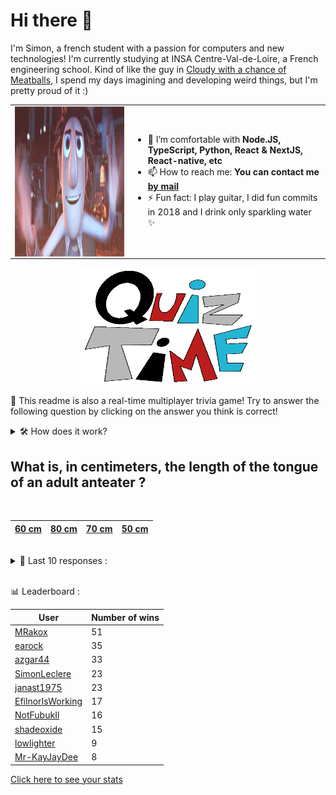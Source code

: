 # Hi there 👋

I'm Simon, a french student with a passion for computers and new technologies! I'm currently studying at INSA Centre-Val-de-Loire, a French engineering school.
Kind of like the guy in [Cloudy with a chance of Meatballs](https://www.youtube.com/watch?v=dQw4w9WgXcQ), I spend my days imagining and developing weird things, but I'm pretty proud of it :)

<table>
  <tr>
    <td><img width="450" height="240" src="./assets/cloudyWithAChanceOfMeatBalls.gif" align="left"></td>
    <td>
      <ul>
        <li>🌱 I’m comfortable with <strong>Node.JS, TypeScript, Python, React & NextJS, React-native, etc</strong></li>
        <li>📫 How to reach me: <strong>You can contact me <a href="mailto:simon-leclere@orange.fr">by mail</a></strong></li>
        <li>⚡ Fun fact: I play guitar, I did fun commits in 2018 and I drink only sparkling water ✨</li>
      </ul>
    </td>
  </tr>
</table>


<center><img width="280" height="187" src="./assets/quizTime.gif"></center>

🎲 This readme is also a real-time multiplayer trivia game! Try to answer the following question by clicking on the answer you think is correct!
<details>
  <summary>🛠️ How does it work?</summary>
  Each answer is a link to a pre-filled issue. When you press "Submit new issue", it triggers a Github action workflow that compares your answer with the correct answer, finds a new question and updates the readme.md file. Not bad huh?! This whole process only takes about 20 seconds!
</details>

## What is, in centimeters, the length of the tongue of an adult anteater ?

<br>

| [60 cm](https://github.com/SimonLeclere/SimonLeclere/issues/new?title=quiz%7C67%7C60%20cm&body=Just%20click%20'Submit%20new%20issue'.) | [80 cm](https://github.com/SimonLeclere/SimonLeclere/issues/new?title=quiz%7C67%7C80%20cm&body=Just%20click%20'Submit%20new%20issue'.) | [70 cm](https://github.com/SimonLeclere/SimonLeclere/issues/new?title=quiz%7C67%7C70%20cm&body=Just%20click%20'Submit%20new%20issue'.) | [50 cm](https://github.com/SimonLeclere/SimonLeclere/issues/new?title=quiz%7C67%7C50%20cm&body=Just%20click%20'Submit%20new%20issue'.) |
| - | - | - | - | 

<br>

<details>
  <summary>📒 Last 10 responses :</summary>

- **Apo2203** answered **Brazzaville** to `In which city of Africa did the explorer Savorgnan de Brazza give his name ?` (Good answer)
- **SimonLeclere** answered **Melanie** to `What is the name of Bill Gates' wife, born in Dallas in 1964 ?` (Wrong answer)
- **EfilnorIsWorking** answered **Paul Allen** to `Who, with Bill Gates, is the co-founder of Microsoft ?` (Good answer)
- **EfilnorIsWorking** answered **25 to 35 h** to `How long does digestion last for a horse ?` (Wrong answer)
- **EfilnorIsWorking** answered **Mexican Coke** to `What formula does Coca-Cola use cane sugar rather than standard sugar ?` (Good answer)
- **EfilnorIsWorking** answered **Rossignol** to `What species of birds still present in Europe gringotte, quiritte or trille ?` (Good answer)
- **EfilnorIsWorking** answered **Vincent Cassel** to `From which outsider Claude Chabrol says he is the French Al Pacino ?` (Wrong answer)
- **EfilnorIsWorking** answered **Paul Allen** to `Who, with Bill Gates, is the co-founder of Microsoft ?` (Good answer)
- **EfilnorIsWorking** answered **French** to `What kind of breakfast was voted best breakfast by 36 countries in 2010 ?` (Wrong answer)
- **EfilnorIsWorking** answered **15** to `Out of a thousand marine turtles, how many only reach the age to reproduce ?` (Good answer)

</details>

<br>

📊 Leaderboard :

| User | Number of wins |
|-|-|
| [MRakox](https://github.com/MRakox) | 51 |
| [earock](https://github.com/earock) | 35 |
| [azgar44](https://github.com/azgar44) | 33 |
| [SimonLeclere](https://github.com/SimonLeclere) | 23 |
| [janast1975](https://github.com/janast1975) | 23 |
| [EfilnorIsWorking](https://github.com/EfilnorIsWorking) | 17 |
| [NotFubukIl](https://github.com/NotFubukIl) | 16 |
| [shadeoxide](https://github.com/shadeoxide) | 15 |
| [lowlighter](https://github.com/lowlighter) | 9 |
| [Mr-KayJayDee](https://github.com/Mr-KayJayDee) | 8 |

[Click here to see your stats](https://github.com/SimonLeclere/SimonLeclere/issues/new?title=MyStats&body=Just%20click%20%27Submit%20new%20issue%27.)
